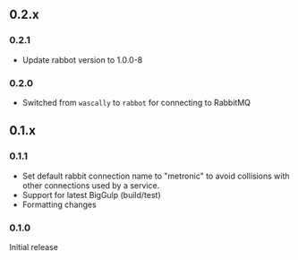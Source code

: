 ## 0.2.x

### 0.2.1
 * Update rabbot version to 1.0.0-8

### 0.2.0
 * Switched from `wascally` to `rabbot` for connecting to RabbitMQ

## 0.1.x

### 0.1.1
 * Set default rabbit connection name to "metronic" to avoid collisions with other connections used by a service.
 * Support for latest BigGulp (build/test)
 * Formatting changes

### 0.1.0
Initial release